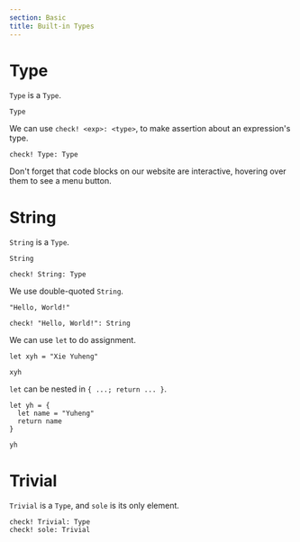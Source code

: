 ```yaml
---
section: Basic
title: Built-in Types
---
```


# Type

`Type` is a `Type`.

``` cicada
Type
```

We can use `check! <exp>: <type>`,
to make assertion about an expression's type.

``` cicada
check! Type: Type
```

Don't forget that code blocks on our website are interactive,
hovering over them to see a menu button.

# String

`String` is a `Type`.

``` cicada
String

check! String: Type
```

We use double-quoted `String`.

``` cicada
"Hello, World!"

check! "Hello, World!": String
```

We can use `let` to do assignment.

``` cicada
let xyh = "Xie Yuheng"

xyh
```

`let` can be nested in `{ ...; return ... }`.

``` cicada
let yh = {
  let name = "Yuheng"
  return name
}

yh
```

# Trivial

`Trivial` is a `Type`, and `sole` is its only element.

``` cicada
check! Trivial: Type
check! sole: Trivial
```
